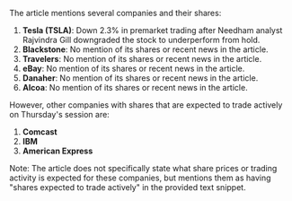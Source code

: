 The article mentions several companies and their shares:

1. **Tesla (TSLA)**: Down 2.3% in premarket trading after Needham analyst Rajvindra Gill downgraded the stock to underperform from hold.
2. **Blackstone**: No mention of its shares or recent news in the article.
3. **Travelers**: No mention of its shares or recent news in the article.
4. **eBay**: No mention of its shares or recent news in the article.
5. **Danaher**: No mention of its shares or recent news in the article.
6. **Alcoa**: No mention of its shares or recent news in the article.

However, other companies with shares that are expected to trade actively on Thursday's session are:

1. **Comcast**
2. **IBM**
3. **American Express**

Note: The article does not specifically state what share prices or trading activity is expected for these companies, but mentions them as having "shares expected to trade actively" in the provided text snippet.
